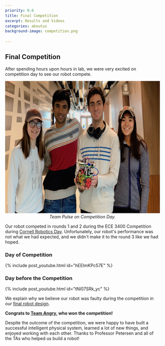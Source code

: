 ```yaml
---
priority: 0.6
title: Final Competition
excerpt: Results and Videos
categories: aboutus
background-image: competition.png

---
```


## Final Competition
After spending hours upon hours in lab, we were very excited on competition day to see our robot compete. 
<p align="center">
  <img src="/images/team.jpg" width="700px" height="429px"/><br/>
  <i>Team Pulse on Competition Day.</i>
</p>

Our robot competed in rounds 1 and 2 during the ECE 3400 Competition during [Cornell Robotics Day](https://www.ece.cornell.edu/events/robotics-day). Unfortunately, our robot's performance was not what we had expected, and we didn't make it to the round 3 like we had hoped.

### Day of Competition
{% include post_youtube.html id="hEEImKPc57E" %}


### Day before the Competition
{% include post_youtube.html id="tNI07SRk_yc" %}

We explain why we believe our robot was faulty during the competition in our [final robot design](https://pulse-3400.github.io/aboutus/finaldesign.html).

**Congrats to [Team Angry](https://ece3400team28.github.io/website/), who won the competition!**

Despite the outcome of the competition, we were happy to have built a successful intelligent physical system, learned a lot of new things, and enjoyed working with each other. Thanks to Professor Petersen and all of the TAs who helped us build a robot!

